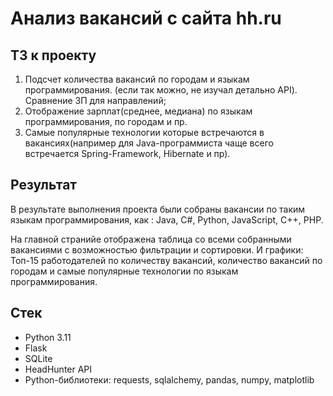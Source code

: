 # Анализ вакансий с сайта hh.ru

## ТЗ к проекту

1.	Подсчет количества вакансий по городам и языкам программирования. (если так можно, не изучал детально API). Сравнение ЗП для направлений;
2.	Отображение зарплат(среднее, медиана) по языкам программирования, по городам и пр.
3.	Самые популярные технологии которые встречаются в вакансиях(например для Java-программиста чаще всего встречается Spring-Framework, Hibernate и пр).

## Результат

В результате выполнения проекта были собраны вакансии по таким языкам программирования, как : Java, C#, Python, JavaScript, C++, PHP. 

На главной странийе отображена таблица со всеми собранными вакансиями с возможностью фильтрации и сортировки. И графики: Топ-15 работодателей по количеству вакансий, количество вакансий по городам и самые популярные технологии по языкам программирования.

## Стек

* Python 3.11
* Flask
* SQLite
* HeadHunter API
* Python-библиотеки: requests, sqlalchemy, pandas, numpy, matplotlib
